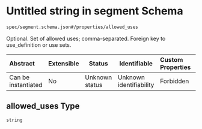 # Untitled string in segment Schema

```txt
spec/segment.schema.json#/properties/allowed_uses
```

Optional. Set of allowed uses; comma-separated. Foreign key  to use_definition or use sets.


| Abstract            | Extensible | Status         | Identifiable            | Custom Properties | Additional Properties | Access Restrictions | Defined In                                                                    |
| :------------------ | ---------- | -------------- | ----------------------- | :---------------- | --------------------- | ------------------- | ----------------------------------------------------------------------------- |
| Can be instantiated | No         | Unknown status | Unknown identifiability | Forbidden         | Allowed               | none                | [segment.schema.json\*](../../out/segment.schema.json "open original schema") |

## allowed_uses Type

`string`
